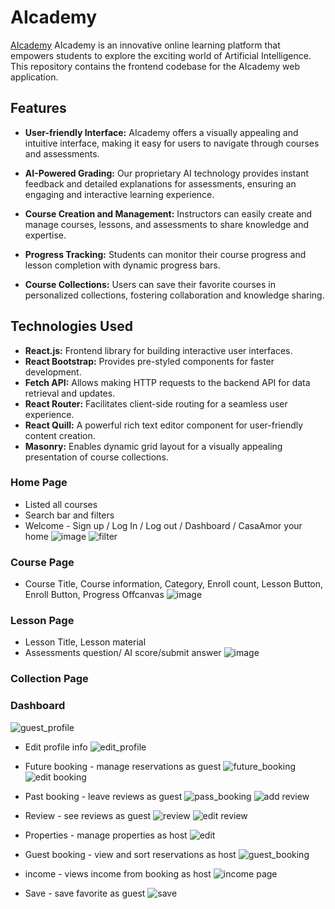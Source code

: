 # AIcademy
[AIcademy](https://aicademyfrontend.onrender.com/) AIcademy is an innovative online learning platform that empowers students to explore the exciting world of Artificial Intelligence. This repository contains the frontend codebase for the AIcademy web application.

## Features
* **User-friendly Interface:** AIcademy offers a visually appealing and intuitive interface, making it easy for users to navigate through courses and assessments.

* **AI-Powered Grading:** Our proprietary AI technology provides instant feedback and detailed explanations for assessments, ensuring an engaging and interactive learning experience.

* **Course Creation and Management:** Instructors can easily create and manage courses, lessons, and assessments to share knowledge and expertise.

* **Progress Tracking:** Students can monitor their course progress and lesson completion with dynamic progress bars.

* **Course Collections:** Users can save their favorite courses in personalized collections, fostering collaboration and knowledge sharing.

## Technologies Used
* **React.js:** Frontend library for building interactive user interfaces.
* **React Bootstrap:** Provides pre-styled components for faster development.
* **Fetch API:** Allows making HTTP requests to the backend API for data retrieval and updates.
* **React Router:** Facilitates client-side routing for a seamless user experience.
* **React Quill:** A powerful rich text editor component for user-friendly content creation.
* **Masonry:** Enables dynamic grid layout for a visually appealing presentation of course collections.

### Home Page
* Listed all courses
* Search bar and filters
* Welcome - Sign up / Log In / Log out / Dashboard / CasaAmor your home
![image](https://github.com/jialingye/project3-FrontEnd/assets/122236820/818c7127-4232-4a96-badf-2e815cf257a7)
![filter](https://github.com/jialingye/project3-FrontEnd/assets/70247822/150eeb53-c25b-44fb-9d9d-754571b248f7)


### Course Page
* Course Title, Course information, Category, Enroll count, Lesson Button, Enroll Button,
Progress Offcanvas
![image](https://github.com/jialingye/project3-FrontEnd/assets/122236820/3026da25-244c-4c85-97d0-7f246deb6739)


### Lesson Page
* Lesson Title, Lesson material
* Assessments question/ AI score/submit answer
![image](https://github.com/jialingye/project3-FrontEnd/assets/122236820/0daf4af6-ebd4-49d7-a3cb-057d67a8f598)


### Collection Page


### Dashboard
![guest_profile](https://github.com/jialingye/project3-FrontEnd/assets/70247822/99e3b33c-694f-4f66-88f3-205e500464aa)

* Edit profile info
![edit_profile](https://github.com/jialingye/project3-FrontEnd/assets/70247822/49d01a55-881c-4c92-a5a8-94e29a6fcda2)

* Future booking - manage reservations as guest
![future_booking](https://github.com/jialingye/project3-FrontEnd/assets/70247822/8a16fa8a-97bd-4e67-b7e1-609df49d7859)
![edit booking](https://github.com/jialingye/project3-FrontEnd/assets/70247822/2fe968a0-3872-4d6a-ac55-ee22aa36afe5)

* Past booking - leave reviews as guest
![pass_booking](https://github.com/jialingye/project3-FrontEnd/assets/70247822/bd6646e0-bc57-4724-b01d-5c2a134b4be5)
![add review](https://github.com/jialingye/project3-FrontEnd/assets/70247822/36f7b3f1-9454-40f6-b124-6ee9c6147a63)

* Review - see reviews as guest
![review](https://github.com/jialingye/project3-FrontEnd/assets/70247822/6234533d-397b-4976-b2d6-0b83b07d638a)
![edit review](https://github.com/jialingye/project3-FrontEnd/assets/70247822/d418d02e-249d-4828-a0a0-e3f513e6dffa)

* Properties - manage properties as host
![edit](https://github.com/jialingye/project3-FrontEnd/assets/70247822/2d1ee482-291d-4fea-b97e-2217d7c96149)

* Guest booking - view and sort reservations as host
![guest_booking](https://github.com/jialingye/project3-FrontEnd/assets/70247822/3d4449ef-be37-41d3-ab4e-2bbcec3cea4a)

* income - views income from booking as host
![income page](https://github.com/jialingye/project3-FrontEnd/assets/70247822/e6497936-4a80-4dc0-96a3-aab466d73029)

* Save - save favorite as guest
![save](https://github.com/jialingye/project3-FrontEnd/assets/70247822/563427ad-4a1c-4b91-8eb3-fbd36d0e1624)

